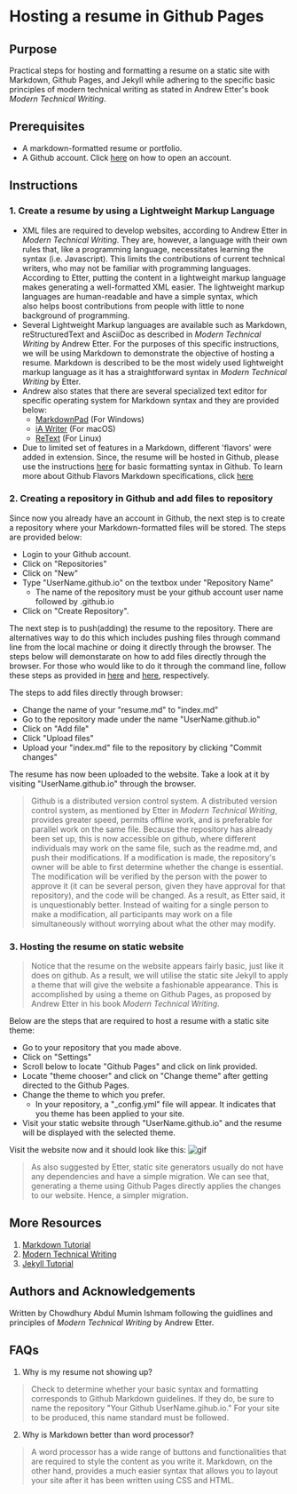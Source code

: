 
# Hosting a resume in Github Pages

## Purpose 

Practical steps for hosting and formatting a resume on a static site with Markdown, Github Pages, and Jekyll while adhering to the specific basic principles of modern technical writing as stated in Andrew Etter's book *Modern Technical Writing*.

## Prerequisites

- A markdown-formatted resume or portfolio.
- A Github account. Click [here](https://docs.github.com/en/get-started/signing-up-for-github/signing-up-for-a-new-github-account#about-new-accounts-on-githubcom) on how to open an account. 

## Instructions

### 1. Create a resume by using a Lightweight Markup Language

- XML files are required to develop websites, according to Andrew Etter in *Modern Technical Writing*. They are, however, a language with their own rules that, like a programming language, necessitates learning the syntax (i.e. Javascript). This limits the contributions of current technical writers, who may not be familiar with programming languages. According to Etter, putting the content in a lightweight markup language makes generating a well-formatted XML easier. The lightweight markup languages are human-readable and have a simple syntax, which also helps boost contributions from people with little to none background of programming.
- Several Lightweight Markup languages are available such as Markdown, reStructuredText and AsciiDoc as described in *Modern Technical Writing* by Andrew Etter. For the purposes of this specific instructions, we will be using Markdown to demonstrate the objective of hosting a resume. Markdown is described to be the most widely used lightweight markup language as it has a straightforward syntax in *Modern Technical Writing* by Etter. 
- Andrew also states that there are several specialized text editor for specific operating system for Markdown syntax and they are provided below: 
    - [MarkdownPad](http://markdownpad.com/) (For Windows)
    - [iA Writer](https://ia.net/writer) (For macOS)
    - [ReText](https://www.linuxhelp.com/how-to-install-retext-7-0-1-on-ubuntu-18-04) (For Linux)
- Due to limited set of features in a Markdown, different 'flavors' were added in extension. Since, the resume will be hosted in Github, please use the instructions [here](https://docs.github.com/en/get-started/writing-on-github/getting-started-with-writing-and-formatting-on-github/basic-writing-and-formatting-syntax) for basic formatting syntax in Github. To learn more about Github Flavors Markdown specifications, click [here](https://github.github.com/gfm/) 


### 2. Creating a repository in Github and add files to repository

Since now you already have an account in Github, the next step is to create a repository where your Markdown-formatted files will be stored. The steps are provided below:

- Login to your Github account. 
- Click on "Repositories"
- Click on "New"
- Type "UserName.github.io" on the textbox under "Repository Name"
    - The name of the repository must be your github account user name followed by .github.io
- Click on "Create Repository". 


The next step is to push(adding) the resume to the repository. There are alternatives way to do this which includes pushing files through command line from the local machine or doing it directly through the browser. The steps below will demonstarate on how to add files directly through the browser. For those who would like to do it through the command line, follow these steps as provided in [here](https://docs.github.com/en/repositories/creating-and-managing-repositories/cloning-a-repository) and [here](https://docs.github.com/en/repositories/working-with-files/managing-files/adding-a-file-to-a-repository#adding-a-file-to-a-repository-using-the-command-line), respectively.


The steps to add files directly through browser: 

- Change the name of your "resume.md" to "index.md"
- Go to the repository made under the name "UserName.github.io" 
- Click on "Add file"
- Click "Upload files"
- Upload your "index.md" file to the repository by clicking "Commit changes"


The resume has now been uploaded to the website. Take a look at it by visiting "UserName.github.io" through the browser.


> Github is a distributed version control system. A distributed version control system, as mentioned by Etter in *Modern Technical Writing*, provides greater speed, permits offline work, and is preferable for parallel work on the same file. Because the repository has already been set up, this is now accessible on github, where different individuals may work on the same file, such as the readme.md, and push their modifications. If a modification is made, the repository's owner will be able to first determine whether the change is essential. The modification will be verified by the person with the power to approve it (it can be several person, given they have approval for that repository), and the code will be changed. As a result, as Etter said, it is unquestionably better. Instead of waiting for a single person to make a modification, all participants may work on a file simultaneously without worrying about what the other may modify.


### 3. Hosting the resume on static website

> Notice that the resume on the website appears fairly basic, just like it does on github. As a result, we will utilise the static site Jekyll to apply a theme that will give the website a fashionable appearance. This is accomplished by using a theme on Github Pages, as proposed by Andrew Etter in his book *Modern Technical Writing*. 

Below are the steps that are required to host a resume with a static site theme:
- Go to your repository that you made above. 
- Click on "Settings"
- Scroll below to locate "Github Pages" and click on link provided. 
- Locate "theme chooser" and click on "Change theme" after getting directed to the Github Pages.
- Change the theme to which you prefer. 
    - In your repository, a "_config.yml" file will appear. It indicates that you theme has been applied to your site.
- Visit your static website through "UserName.github.io" and the resume will be displayed with the selected theme. 



Visit the website now and it should look like this:
![gif](resume.gif)

> As also suggested by Etter, static site generators usually do not have any dependencies and have a simple migration. We can see that, generating a theme using Github Pages directly applies the changes to our website. Hence, a simpler migration. 


## More Resources


1. [Markdown Tutorial](https://www.markdowntutorial.com/)
2. [Modern Technical Writing](https://www.amazon.ca/Modern-Technical-Writing-Introduction-Documentation-ebook/dp/B01A2QL9SS) 
3. [Jekyll Tutorial](https://www.youtube.com/playlist?list=PLLAZ4kZ9dFpOPV5C5Ay0pHaa0RJFhcmcB)


## Authors and Acknowledgements

Written by Chowdhury Abdul Mumin Ishmam following the guidlines and principles of *Modern Technical Writing* by Andrew Etter. 


## FAQs


1. Why is my resume not showing up?
> Check to determine whether your basic syntax and formatting corresponds to Github Markdown guidelines. If they do, be sure to name the repository "Your Github UserName.gihub.io." For your site to be produced, this name standard must be followed.


2. Why is Markdown better than word processor?
> A word processor has a wide range of buttons and functionalities that are required to style the content as you write it. Markdown, on the other hand, provides a much easier syntax that allows you to layout your site after it has been written using CSS and HTML.
